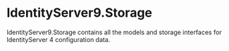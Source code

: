 # IdentityServer9.Storage

IdentityServer9.Storage contains all the models and storage interfaces for IdentityServer 4 configuration data.